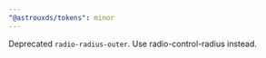 ```yaml
---
"@astrouxds/tokens": minor
---
```


Deprecated `radio-radius-outer`. Use radio-control-radius instead.
